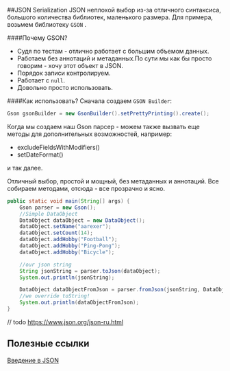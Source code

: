 ##JSON Serialization
JSON неплохой выбор из-за отличного синтаксиса, большого количества библиотек, маленького размера.
Для примера, возьмем библиотеку `GSON` .

####Почему GSON?
* Судя по тестам - отлично работает с большим объемом данных.
* Работаем без аннотаций и метаданных.По сути мы как бы просто говорим - хочу этот объект в JSON.
* Порядок записи контролируем.
* Работает с `null`.
* Довольно просто использовать.

####Как использовать?
Сначала создаем `GSON Builder`:
```java
Gson gsonBuilder = new GsonBuilder().setPrettyPrinting().create();
```
Когда мы создаем наш Gson парсер - можем также вызвать еще методы для дополнительных возможностей, например:
* excludeFieldsWithModifiers()
* setDateFormat()

и так далее.

Отличный выбор, простой и мощный, без метаданных и аннотаций.
Все собираем методами, отсюда - все прозрачно и ясно.

```java
public static void main(String[] args) {
    Gson parser = new Gson();
    //Simple DataObject
    DataObject dataObject = new DataObject();
    dataObject.setName("aarexer");
    dataObject.setCount(14);
    dataObject.addHobby("Football");
    dataObject.addHobby("Ping-Pong");
    dataObject.addHobby("Bicycle");

    //our json string
    String jsonString = parser.toJson(dataObject);
    System.out.println(jsonString);

    DataObject dataObjectFromJson = parser.fromJson(jsonString, DataObject.class);
    //we override toString!
    System.out.println(dataObjectFromJson);
}
```

// todo https://www.json.org/json-ru.html

## Полезные ссылки

[Введение в JSON](https://www.json.org/json-ru.html)
